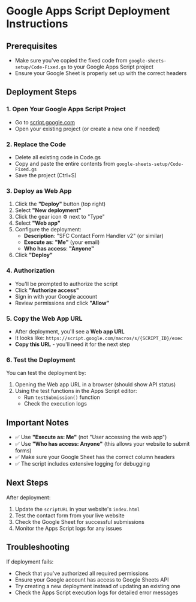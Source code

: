 # Google Apps Script Deployment Instructions

## Prerequisites
- Make sure you've copied the fixed code from `google-sheets-setup/Code-Fixed.gs` to your Google Apps Script project
- Ensure your Google Sheet is properly set up with the correct headers

## Deployment Steps

### 1. Open Your Google Apps Script Project
- Go to [script.google.com](https://script.google.com)
- Open your existing project (or create a new one if needed)

### 2. Replace the Code
- Delete all existing code in Code.gs
- Copy and paste the entire contents from `google-sheets-setup/Code-Fixed.gs`
- Save the project (Ctrl+S)

### 3. Deploy as Web App
1. Click the **"Deploy"** button (top right)
2. Select **"New deployment"**
3. Click the gear icon ⚙️ next to "Type"
4. Select **"Web app"**
5. Configure the deployment:
   - **Description**: "SFC Contact Form Handler v2" (or similar)
   - **Execute as**: **"Me"** (your email)
   - **Who has access**: **"Anyone"** 
6. Click **"Deploy"**

### 4. Authorization
- You'll be prompted to authorize the script
- Click **"Authorize access"**
- Sign in with your Google account
- Review permissions and click **"Allow"**

### 5. Copy the Web App URL
- After deployment, you'll see a **Web app URL**
- It looks like: `https://script.google.com/macros/s/{SCRIPT_ID}/exec`
- **Copy this URL** - you'll need it for the next step

### 6. Test the Deployment
You can test the deployment by:
1. Opening the Web app URL in a browser (should show API status)
2. Using the test functions in the Apps Script editor:
   - Run `testSubmission()` function
   - Check the execution logs

## Important Notes
- ✅ Use **"Execute as: Me"** (not "User accessing the web app")
- ✅ Use **"Who has access: Anyone"** (this allows your website to submit forms)
- ✅ Make sure your Google Sheet has the correct column headers
- ✅ The script includes extensive logging for debugging

## Next Steps
After deployment:
1. Update the `scriptURL` in your website's `index.html`
2. Test the contact form from your live website
3. Check the Google Sheet for successful submissions
4. Monitor the Apps Script logs for any issues

## Troubleshooting
If deployment fails:
- Check that you've authorized all required permissions
- Ensure your Google account has access to Google Sheets API
- Try creating a new deployment instead of updating an existing one
- Check the Apps Script execution logs for detailed error messages
